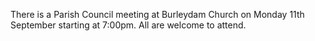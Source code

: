 <!--
.. title: Parish Council Meeting
.. slug: 2023-09-05-parish-council-meeting
.. date: 2023-09-05 02:49:30 UTC
.. tags: parishcouncil
.. category:
.. link:
.. description:
.. type: text
-->
There is a Parish Council meeting at Burleydam Church on Monday 11th September starting at 7:00pm. All are welcome to attend.
